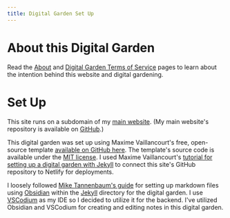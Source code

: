 ```yaml
---
title: Digital Garden Set Up
---
```


# About this Digital Garden
Read the [About](/about) and [Digital Garden Terms of Service](/digital-garden-tos) pages to learn about the intention behind this website and digital gardening.

# Set Up
This site runs on a subdomain of my [main website](https://chanduavni.com/). (My main website's repository is available on [GitHub](https://github.com/ch4ndua/chanduavni-site).)

This digital garden was set up using Maxime Vaillancourt's free, open-source template [available on GitHub here](https://github.com/maximevaillancourt/digital-garden-jekyll-template). The template's source code is available under the [MIT license](/LICENSE). I used Maxime Vaillancourt's [tutorial for setting up a digital garden with Jekyll](https://maximevaillancourt.com/blog/setting-up-your-own-digital-garden-with-jekyll) to connect this site's GitHub repository to Netlify for deployments.

I loosely followed [Mike Tannenbaum's guide](https://refinedmind.co/obsidian-jekyll-workflow) for setting up markdown files using [Obsidian](https://github.com/obsidianmd) within the [Jekyll](https://github.com/jekyll/jekyll) directory for the digital garden. I use [VSCodium](https://vscodium.com/) as my IDE so I decided to utilize it for the backend. I've utilized Obsidian and VSCodium for creating and editing notes in this digital garden.